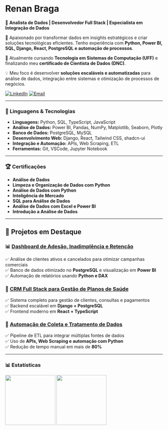 # **Renan Braga**

🎯 **Analista de Dados | Desenvolvedor Full Stack | Especialista em Integração de Dados**  

🚀 Apaixonado por transformar dados em insights estratégicos e criar soluções tecnológicas eficientes. Tenho experiência com **Python, Power BI, SQL, Django, React, PostgreSQL e automação de processos**.  

📍 Atualmente cursando **Tecnologia em Sistemas de Computação (UFF)** e finalizando meu **certificado de Cientista de Dados (DNC)**.  

💡 Meu foco é desenvolver **soluções escaláveis e automatizadas** para análise de dados, integração entre sistemas e otimização de processos de negócios.

[![LinkedIn](https://img.shields.io/badge/LinkedIn-0077B5?style=for-the-badge&logo=linkedin&logoColor=white)](https://www.linkedin.com/in/renanmrbraga)
[![Email](https://img.shields.io/badge/Email-D14836?style=for-the-badge&logo=gmail&logoColor=white)](mailto:renanmbraga@outlook.com)

---

### 🤖 Linguagens & Tecnologias

- **Linguagens:** Python, SQL, TypeScript, JavaScript
- **Análise de Dados:** Power BI, Pandas, NumPy, Matplotlib, Seaborn, Plotly
- **Banco de Dados:** PostgreSQL, MySQL
- **Desenvolvimento Web:** Django, React, Tailwind CSS, shadcn-ui
- **Integração e Automação:** APIs, Web Scraping, ETL
- **Ferramentas:** Git, VSCode, Jupyter Notebook

---

### 🏆 Certificações

- **Análise de Dados**
- **Limpeza e Organização de Dados com Python**
- **Análise de Dados com Python**
- **Inteligência de Mercado**
- **SQL para Análise de Dados**
- **Análise de Dados com Excel e Power BI**
- **Introdução a Análise de Dados**

<p></p>

---  

## 📂 **Projetos em Destaque**  

### 📊 **[Dashboard de Adesão, Inadimplência e Retenção](#)**  
✅ Análise de clientes ativos e cancelados para otimizar campanhas comerciais  
✅ Banco de dados otimizado no **PostgreSQL** e visualização em **Power BI**  
✅ Automação de relatórios usando **Python e DAX**  

### 🏥 **[CRM Full Stack para Gestão de Planos de Saúde](#)**  
✅ Sistema completo para gestão de clientes, consultas e pagamentos  
✅ Backend escalável em **Django + PostgreSQL**  
✅ Frontend moderno em **React + TypeScript**  

### 🤖 **[Automação de Coleta e Tratamento de Dados](#)**  
✅ Pipeline de ETL para integrar múltiplas fontes de dados  
✅ Uso de **APIs, Web Scraping e automação com Python**  
✅ Redução de tempo manual em mais de **80%**

---

### 📊 Estatísticas

<p align="left">
   <img height="160px" src="https://github-readme-stats.vercel.app/api?username=renanmrbraga&show_icons=true&theme=dark&locale=pt-br" />
   <img height="160px" src="https://github-readme-stats.vercel.app/api/top-langs/?username=renanmrbraga&layout=compact&langs_count=10&theme=dark&locale=pt-br" />
</p>
